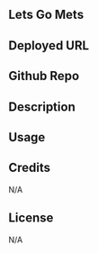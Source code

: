 ## Lets Go Mets

## Deployed URL

## Github Repo

## Description

## Usage

## Credits

N/A

## License

N/A